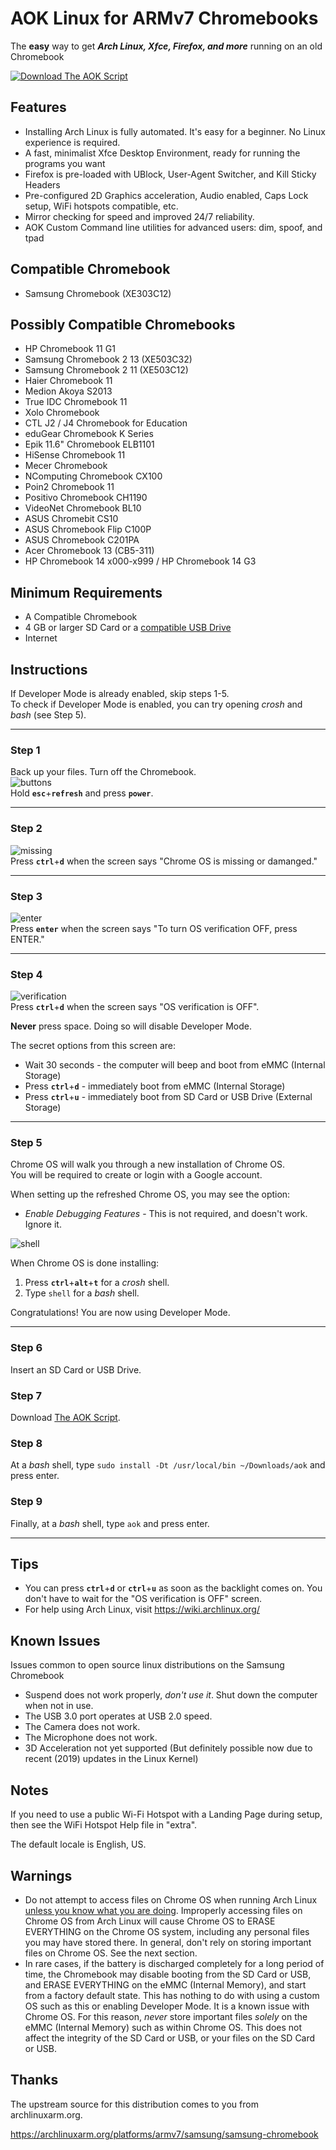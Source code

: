 # AOK Linux for ARMv7 Chromebooks
The **easy** way to get ***Arch Linux, Xfce, Firefox, and more*** running on an old Chromebook

[![Download The AOK Script](https://raw.githubusercontent.com/cubetronic/aok/master/files/arch_linux_gnome_menu_icon_by_byamato.png)](https://www.dropbox.com/s/ahhk0cvjjavfqi4/aok?dl=1 "Download The AOK Script")

## Features
- Installing Arch Linux is fully automated. It's easy for a beginner. No Linux experience is required.
- A fast, minimalist Xfce Desktop Environment, ready for running the programs you want
- Firefox is pre-loaded with UBlock, User-Agent Switcher, and Kill Sticky Headers
- Pre-configured 2D Graphics acceleration, Audio enabled, Caps Lock setup, WiFi hotspots compatible, etc.
- Mirror checking for speed and improved 24/7 reliability.
- AOK Custom Command line utilities for advanced users: dim, spoof, and tpad

## Compatible Chromebook
- Samsung Chromebook (XE303C12)

## Possibly Compatible Chromebooks
- HP Chromebook 11 G1
- Samsung Chromebook 2 13 (XE503C32)
- Samsung Chromebook 2 11 (XE503C12)
- Haier Chromebook 11
- Medion Akoya S2013
- True IDC Chromebook 11
- Xolo Chromebook
- CTL J2 / J4 Chromebook for Education
- eduGear Chromebook K Series
- Epik 11.6" Chromebook ELB1101
- HiSense Chromebook 11
- Mecer Chromebook
- NComputing Chromebook CX100
- Poin2 Chromebook 11
- Positivo Chromebook CH1190
- VideoNet Chromebook BL10
- ASUS Chromebit CS10
- ASUS Chromebook Flip C100P
- ASUS Chromebook C201PA
- Acer Chromebook 13 (CB5-311)
- HP Chromebook 14 x000-x999 / HP Chromebook 14 G3

## Minimum Requirements
- A Compatible Chromebook
- 4 GB or larger SD Card or a [compatible USB Drive](https://github.com/cubetronic/aok/wiki#is-my-usb-flash-drive-bootable "Check the Wiki")
- Internet

## Instructions
If Developer Mode is already enabled, skip steps 1-5.  
To check if Developer Mode is enabled, you can try opening *crosh* and *bash* (see Step 5).

---

### Step 1
Back up your files. Turn off the Chromebook.  
![buttons](https://user-images.githubusercontent.com/11820866/70834287-c5e73380-1dae-11ea-88c2-fc9c7940bd91.png "The location of the ESC, Refresh (or F3), and Power Buttons")  
Hold **`esc`**+**`refresh`** and press **`power`**.

---

### Step 2
![missing](https://user-images.githubusercontent.com/11820866/70834349-f202b480-1dae-11ea-97f9-7a410f74ac9a.png "Screen shows 'Chrome OS is missing or damanged.'")  
Press **`ctrl`**+**`d`** when the screen says "Chrome OS is missing or damanged."

---

### Step 3
![enter](https://user-images.githubusercontent.com/11820866/70834851-435f7380-1db0-11ea-95ea-625e30a5c2a1.png "Screen shows 'To turn OS verification OFF, press ENTER.'")  
Press **`enter`** when the screen says "To turn OS verification OFF, press ENTER."

---

### Step 4
![verification](https://user-images.githubusercontent.com/11820866/70834971-8883a580-1db0-11ea-8ca1-d77cb3843cf2.png "Screen shows 'OS verification is OFF'")  
Press **`ctrl`**+**`d`** when the screen says "OS verification is OFF".  

**Never** press space. Doing so will disable Developer Mode.  

The secret options from this screen are:
- Wait 30 seconds - the computer will beep and boot from eMMC (Internal Storage)
- Press **`ctrl`**+**`d`** - immediately boot from eMMC (Internal Storage)
- Press **`ctrl`**+**`u`** - immediately boot from SD Card or USB Drive (External Storage)  

---

### Step 5
Chrome OS will walk you through a new installation of Chrome OS.  
You will be required to create or login with a Google account.  

When setting up the refreshed Chrome OS, you may see the option:
- *Enable Debugging Features* - This is not required, and doesn't work. Ignore it.

![shell](https://user-images.githubusercontent.com/11820866/70835504-2cba1c00-1db2-11ea-8fef-d82942d33e6a.png "Screen shows Chrome OS developer shell")  

When Chrome OS is done installing:
1. Press **`ctrl`**+**`alt`**+**`t`** for a *crosh* shell.
2. Type `shell` for a *bash* shell.

Congratulations! You are now using Developer Mode.

---

### Step 6
Insert an SD Card or USB Drive.

### Step 7
Download [The AOK Script](https://www.dropbox.com/s/ahhk0cvjjavfqi4/aok?dl=1 "Download The AOK Script").

### Step 8
At a *bash* shell, type `sudo install -Dt /usr/local/bin ~/Downloads/aok` and press enter.

### Step 9
Finally, at a *bash* shell, type `aok` and press enter.

---

## Tips
- You can press **`ctrl`**+**`d`** or **`ctrl`**+**`u`** as soon as the backlight comes on. You don't have to wait for the "OS verification is OFF" screen.
- For help using Arch Linux, visit https://wiki.archlinux.org/

## Known Issues
Issues common to open source linux distributions on the Samsung Chromebook
- Suspend does not work properly, *don't use it*. Shut down the computer when not in use.
- The USB 3.0 port operates at USB 2.0 speed.
- The Camera does not work.
- The Microphone does not work.
- 3D Acceleration not yet supported (But definitely possible now due to recent (2019) updates in the Linux Kernel)

## Notes
If you need to use a public Wi-Fi Hotspot with a Landing Page during setup, then see the WiFi Hotspot Help file in "extra".  

The default locale is English, US.

## Warnings
- Do not attempt to access files on Chrome OS when running Arch Linux [unless you know what you are doing](https://github.com/cubetronic/aok/wiki/Accessing-Files-between-Chrome-OS-and-Arch-Linux "*unless you know what you are doing*"). Improperly accessing files on Chrome OS from Arch Linux will cause Chrome OS to ERASE EVERYTHING on the Chrome OS system, including any personal files you may have stored there. In general, don't rely on storing important files on Chrome OS. See the next section.
- In rare cases, if the battery is discharged completely for a long period of time, the Chromebook may disable booting from the SD Card or USB, and ERASE EVERYTHING on the eMMC (Internal Memory), and start from a factory default state. This has nothing to do with using a custom OS such as this or enabling Developer Mode. It is a known issue with Chrome OS. For this reason, *never* store important files *solely* on the eMMC (Internal Memory) such as within Chrome OS. This does not affect the integrity of the SD Card or USB, or your files on the SD Card or USB.

## Thanks
The upstream source for this distribution comes to you from archlinuxarm.org.

https://archlinuxarm.org/platforms/armv7/samsung/samsung-chromebook
